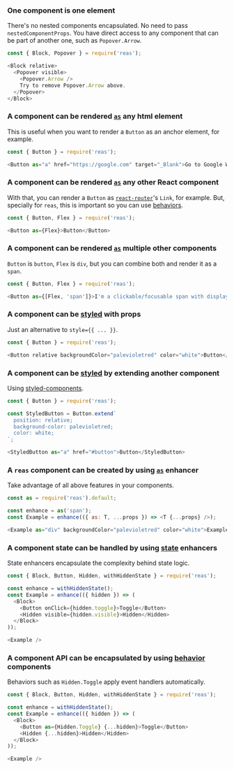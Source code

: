 ### One component is one element
There's no nested components encapsulated. No need to pass `nestedComponentProps`. You have direct access to any component that can be part of another one, such as `Popover.Arrow`.
```js { "showCode": true, "size": "80px" }
const { Block, Popover } = require('reas');

<Block relative>
  <Popover visible>
    <Popover.Arrow />
    Try to remove Popover.Arrow above.
  </Popover>
</Block>
```

### A component can be rendered [`as`](#as) any html element
This is useful when you want to render a `Button` as an anchor element, for example.
```js
const { Button } = require('reas');

<Button as="a" href="https://google.com" target="_Blank">Go to Google Website</Button>
```

### A component can be rendered [`as`](#as) any other React component
With that, you can render a `Button` as [`react-router`](https://reacttraining.com/react-router/)'s `Link`, for example. But, specially for `reas`, this is important so you can use [behaviors](#behaviors).
```js
const { Button, Flex } = require('reas');

<Button as={Flex}>Button</Button>
```

### A component can be rendered [`as`](#as) multiple other components
`Button` is `button`, `Flex` is `div`, but you can combine both and render it as a `span`.
```js
const { Button, Flex } = require('reas');

<Button as={[Flex, 'span']}>I'm a clickable/focusable span with display:flex</Button>
```

### A component can be [styled](#styling) with props
Just an alternative to `style={{ ... }}`.
```js
const { Button } = require('reas');

<Button relative backgroundColor="palevioletred" color="white">Button</Button>
```

### A component can be [styled](#styling) by extending another component
Using [styled-components](https://www.styled-components.com/).
```js
const { Button } = require('reas');

const StyledButton = Button.extend`
  position: relative;
  background-color: palevioletred;
  color: white;
`;

<StyledButton as="a" href="#button">Button</StyledButton>
```

### A `reas` component can be created by using [`as`](#as) enhancer
Take advantage of all above features in your components.
```js
const as = require('reas').default;

const enhance = as('span');
const Example = enhance(({ as: T, ...props }) => <T {...props} />);

<Example as="div" backgroundColor="palevioletred" color="white">Example</Example>
```

### A component state can be handled by using [state](#state) enhancers
State enhancers encapsulate the complexity behind state logic.
```js
const { Block, Button, Hidden, withHiddenState } = require('reas');

const enhance = withHiddenState();
const Example = enhance(({ hidden }) => (
  <Block>
    <Button onClick={hidden.toggle}>Toggle</Button>
    <Hidden visible={hidden.visible}>Hidden</Hidden>
  </Block>
));

<Example />
```

### A component API can be encapsulated by using [behavior](#behaviors) components
Behaviors such as `Hidden.Toggle` apply event handlers automatically.
```js
const { Block, Button, Hidden, withHiddenState } = require('reas');

const enhance = withHiddenState();
const Example = enhance(({ hidden }) => (
  <Block>
    <Button as={Hidden.Toggle} {...hidden}>Toggle</Button>
    <Hidden {...hidden}>Hidden</Hidden>
  </Block>
));

<Example />
```
